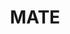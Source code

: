 ---
layout: comp
title: "MATE"
full-logo: "https://raw.githubusercontent.com/CabrilloRoboticsClub/cabrillorobotics.github.io/what-a-theme-test/assets/images/comps/mate-logo.webp"
title-logo: 
hero-bkg: "https://raw.githubusercontent.com/CabrilloRoboticsClub/cabrillorobotics.github.io/what-a-theme-test/assets/images/support-us-hero.webp"
description: "The MATE ROV Competition is an international robotics competition in which teams create underwater Remotely Operated Vehicles (ROVs).  ROVs are piloted, and are typically used for ocean exploration and precise manipulation of objects in hazardous areas. MATE ROV's competition attempts to mirror these missions, with tasks involving coral restoration, mooring array maintenance, and sample collections."
---